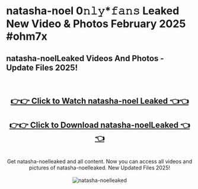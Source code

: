 # natasha-noel 0𝚗𝚕𝚢*𝚏𝚊𝚗𝚜 Leaked New Video & Photos February 2025 #ohm7x

<h2>natasha-noelLeaked Videos And Photos - Update Files 2025!</h2>
<br>
<div align="center">
<h2><a href="https://mediaupload.pro?title=natasha-noel&ref=11F" rel="nofollow">👉👉 Click to Watch natasha-noel Leaked 👈👈</a></h2>
<h2><a href="https://mediaupload.pro?title=natasha-noel&ref=11F" rel="nofollow">👉👉 Click to Download natasha-noelLeaked 👈👈</a></h2>
<br>
Get natasha-noelleaked and all content. Now you can access all videos and pictures of natasha-noelleaked. New Updated Files 2025!
<br>
<br>
<a href="https://mediaupload.pro?title=natasha-noel&ref=11F" rel="nofollow" data-target="animated-image.originalLink"><img src="https://i.ibb.co/Gkj2r4b/banner.png" alt="natasha-noelleaked" style="max-width: 100%; display: inline-block;" data-target="animated-image.originalImage"></a>
</div>
<br>

